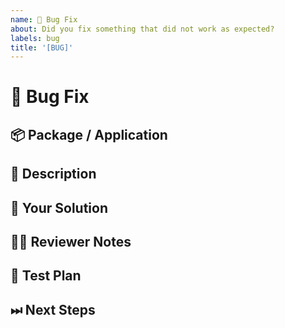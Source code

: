 ```yaml
---
name: 🐜 Bug Fix
about: Did you fix something that did not work as expected?
labels: bug
title: '[BUG]'
---
```


<!---
Thanks for filing a pull request 😄 ! Before you submit, please check the open/closed similar issues and pull requests since someone might have pushed the same thing before!
-->

# 🐜 Bug Fix

## 📦 Package / Application

<!-- In what package(s) or application(s) have you experienced this bug? -->
<!-- [e.g.: @sensenet/query or sn-dms-demo ] -->

## 📖 Description

<!---
Provide some background and a description of the bug being fixed
-->

## 💁 Your Solution

<!--- Describe how you fixed the bug -->

## 👩‍💻 Reviewer Notes

<!---
Provide some notes for reviewers to help them to give you targeted feedback
-->

## 📑 Test Plan

<!---
Please provide a summary of the tests affected by this work and any unique strategies employed in testing the fixes
-->

## ⏭ Next Steps

<!---
If there is relevant follow-up work to this PR, please list any existing issues or provide brief descriptions of what you would like to do next
-->
